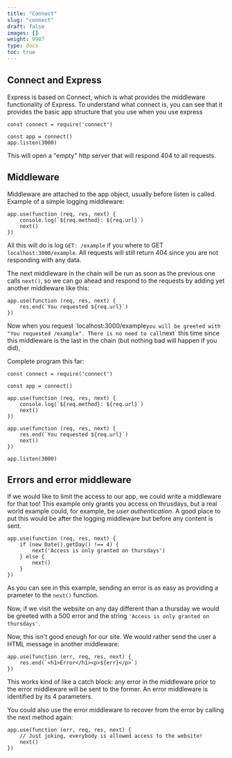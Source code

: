 ```yaml
---
title: "Connect"
slug: "connect"
draft: false
images: []
weight: 9987
type: docs
toc: true
---
```


## Connect and Express
Express is based on Connect, which is what provides the middleware functionality of Express. To understand what connect is, you can see that it provides the basic app structure that you use when you use express

    const connect = require('connect')
    
    const app = connect()
    app.listen(3000)
   
This will open a "empty" http server that will respond 404 to all requests.

## Middleware
Middleware are attached to the app object, usually before listen is called. Example of a simple logging middleware:

    app.use(function (req, res, next) {
        console.log(`${req.method}: ${req.url}`)
        next()
    })
    
All this will do is log `GET: /example` if you where to GET `localhost:3000/example`. All requests will still return 404 since you are not responding with any data.

The next middleware in the chain will be run as soon as the previous one calls `next()`, so we can go ahead and respond to the requests by adding yet another middleware like this:

    app.use(function (req, res, next) {
        res.end(`You requested ${req.url}`)
    })

Now when you request ´localhost:3000/example` you will be greeted with "You requested /example". There is no need to call `next` this time since this middleware is the last in the chain (but nothing bad will happen if you did),

Complete program this far:

    const connect = require('connect')
    
    const app = connect()

    app.use(function (req, res, next) {
        console.log(`${req.method}: ${req.url}`)
        next()
    })
    
    app.use(function (req, res, next) {
        res.end(`You requested ${req.url}`)
        next()
    })
    
    app.listen(3000)
    

## Errors and error middleware
If we would like to limit the access to our app, we could write a middleware for that too! This example only grants you access on thrusdays, but a real world example could, for example, be _user authentication_. A good place to put this would be after the logging middleware but before any content is sent.

    app.use(function (req, res, next) {
        if (new Date().getDay() !== 4) {
            next('Access is only granted on thursdays')
        } else {
            next()
        }
    })

As you can see in this example, sending an error is as easy as providing a prameter to the `next()` function.

Now, if we visit the website on any day different than a thursday we would be greeted with a 500 error and the string `'Access is only granted on thursdays'`.

Now, this isn't good enough for our site. We would rather send the user a HTML message in another middleware:

    app.use(function (err, req, res, next) {
        res.end(`<h1>Error</h1><p>${err}</p>`)
    })
    
This works kind of like a catch block: any error in the middleware prior to the error middleware will be sent to the former. An error middleware is identified by its 4 parameters.

You could also use the error middleware to recover from the error by calling the next method again:

    app.use(function (err, req, res, next) {
        // Just joking, everybody is allowed access to the website!
        next()
    })
    

